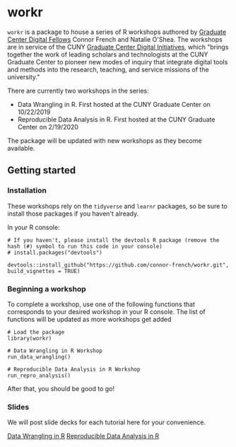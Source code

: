 # workr
`workr` is a package to house a series of R workshops authored by [Graduate Center Digital Fellows](https://digitalfellows.commons.gc.cuny.edu/) Connor French and Natalie O'Shea. The workshops are in service of the CUNY [Graduate Center Digital Initiatives](https://gcdi.commons.gc.cuny.edu/), which "brings together the work of leading scholars and technologists at the CUNY Graduate Center to pioneer new modes of inquiry that integrate digital tools and methods into the research, teaching, and service missions of the university."

There are currently two workshops in the series:
* Data Wrangling in R. First hosted at the CUNY Graduate Center on 10/22/2019
* Reproducible Data Analysis in R. First hosted at the CUNY Graduate Center on 2/19/2020

The package will be updated with new workshops as they become available.

## Getting started

### Installation

These workshops rely on the `tidyverse` and `learnr` packages, so be sure to install those packages if you haven't already.

In your R console:
```
# If you haven't, please install the devtools R package (remove the hash (#) symbol to run this code in your console)
# install.packages("devtools")

devtools::install_github("https://github.com/connor-french/workr.git", build_vignettes = TRUE)
```

### Beginning a workshop
To complete a workshop, use one of the following functions that corresponds to your desired workshop in your R console. The list of functions will be updated as more workshops get added
```
# Load the package
library(workr)

# Data Wrangling in R Workshop
run_data_wrangling()

# Reproducible Data Analysis in R Workshop
run_repro_analysis()
```

After that, you should be good to go!

### Slides
We will post slide decks for each tutorial here for your convenience. 

[Data Wrangling in R](https://docs.google.com/presentation/d/13UDjVg4SNJA0_7rSxaycIzg7yAG8lgK6qHz0mLq_SVE/edit?usp=sharing)
[Reproducible Data Analysis in R](https://docs.google.com/presentation/d/1moc4hftV9hZNsVD48vA6fkoxbIOrXZYbDj8IfJZNKkA/edit?usp=sharing)

